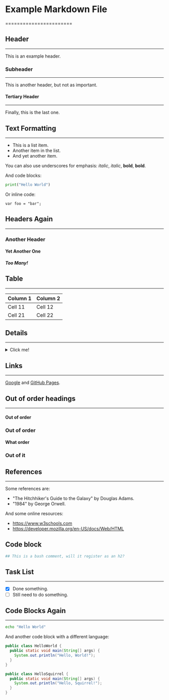 # Example Markdown File
=======================

## Header
-----------

This is an example header.

### Subheader
-------------

This is another header, but not as important.

#### Tertiary Header
-------------------

Finally, this is the last one.

## Text Formatting
------------------

* This is a list item.
* Another item in the list.
* And yet another item.

You can also use underscores for emphasis: *italic*, _italic_, **bold**, __bold__.

And code blocks:

```python
print("Hello World")
```

Or inline code:

`var foo = "bar";`

## Headers Again
-----------------

### Another Header

#### Yet Another One

##### Too Many!

## Table
--------

| Column 1 | Column 2 |
|:---------|:---------|
| Cell 11  | Cell 12  |
| Cell 21  | Cell 22  |

## Details
------------

<details>
  <summary>Click me!</summary>
  This is some hidden content.
</details>

## Links
--------

[Google](https://www.google.com) and [GitHub Pages](https://pages.github.com).

## Out of order headings
--------------

#### Out of order

### Out of order

#### What order

### Out of it

## References
----------------

Some references are:

* "The Hitchhiker's Guide to the Galaxy" by Douglas Adams.
* "1984" by George Orwell.

And some online resources:

* <https://www.w3schools.com>
* <https://developer.mozilla.org/en-US/docs/Web/HTML>

## Code block

```sh
## This is a bash comment, will it register as an h2?
```







## Task List
--------------

* [x] Done something.
* [ ] Still need to do something.

## Code Blocks Again
-------------------

```bash
echo "Hello World"
```

And another code block with a different language:

```java
public class HelloWorld {
  public static void main(String[] args) {
    System.out.println("Hello, World!");
  }
}

public class HelloSquirrel {
  public static void main(String[] args) {
    System.out.println("Hello, Squirrel!");
  }
}
```

